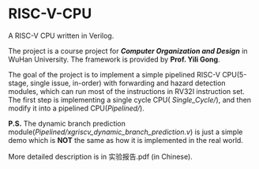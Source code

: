 # RISC-V-CPU
A RISC-V CPU written in Verilog. 

The project is a course project for ***Computer Organization and Design*** in WuHan University. The framework is provided by **Prof. Yili Gong**.

The goal of the project is to implement a simple pipelined RISC-V CPU(5-stage, single issue, in-order) with forwarding and hazard detection modules, which can run most of the instructions in RV32I instruction set. The first step is implementing a single cycle CPU( *Single_Cycle/*), and then modify it into a pipelined CPU(*Pipelined/*).

**P.S.** The dynamic branch prediction module(*Pipelined/xgriscv_dynamic_branch_prediction.v*) is just a simple demo which is **NOT** the same as how it is implemented in the real world.

More detailed description is in 实验报告.pdf (in Chinese).
